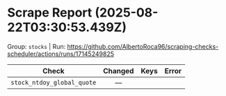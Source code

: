 # Scrape Report (2025-08-22T03:30:53.439Z)

Group: `stocks`  |  Run: https://github.com/AlbertoRoca96/scraping-checks-scheduler/actions/runs/17145249825

| Check | Changed | Keys | Error |
|---|:---:|:--|:--|
| `stock_ntdoy_global_quote` | — |  |  |
